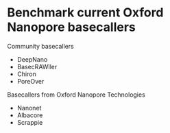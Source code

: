 # Benchmark current Oxford Nanopore basecallers

Community basecallers
* DeepNano
* BasecRAWller
* Chiron
* PoreOver

Basecallers from Oxford Nanopore Technologies
* Nanonet
* Albacore
* Scrappie
